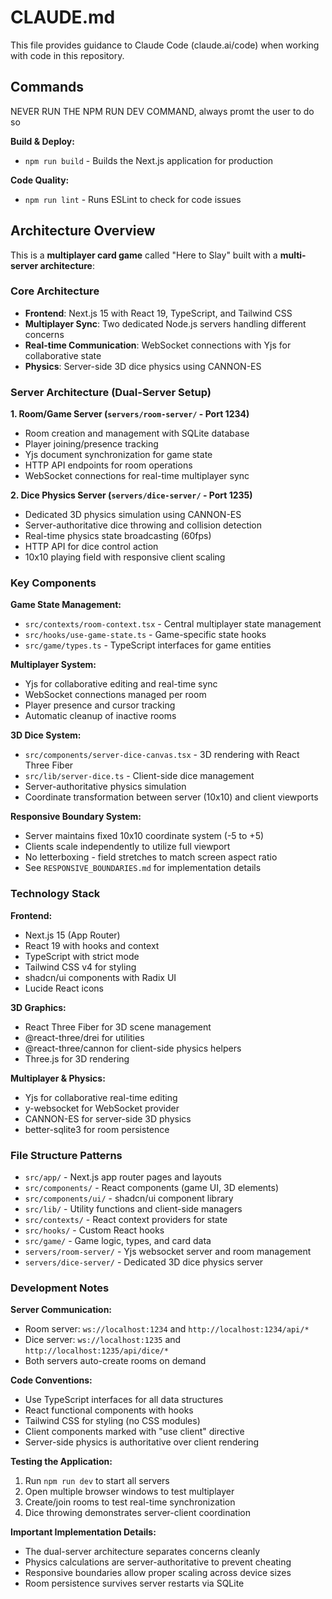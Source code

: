 # CLAUDE.md

This file provides guidance to Claude Code (claude.ai/code) when working with code in this repository.

## Commands

NEVER RUN THE NPM RUN DEV COMMAND, always promt the user to do so

**Build & Deploy:**
- `npm run build` - Builds the Next.js application for production

**Code Quality:**
- `npm run lint` - Runs ESLint to check for code issues

## Architecture Overview

This is a **multiplayer card game** called "Here to Slay" built with a **multi-server architecture**:

### Core Architecture
- **Frontend**: Next.js 15 with React 19, TypeScript, and Tailwind CSS
- **Multiplayer Sync**: Two dedicated Node.js servers handling different concerns
- **Real-time Communication**: WebSocket connections with Yjs for collaborative state
- **Physics**: Server-side 3D dice physics using CANNON-ES

### Server Architecture (Dual-Server Setup)

**1. Room/Game Server (`servers/room-server/` - Port 1234)**
- Room creation and management with SQLite database
- Player joining/presence tracking  
- Yjs document synchronization for game state
- HTTP API endpoints for room operations
- WebSocket connections for real-time multiplayer sync

**2. Dice Physics Server (`servers/dice-server/` - Port 1235)**  
- Dedicated 3D physics simulation using CANNON-ES
- Server-authoritative dice throwing and collision detection
- Real-time physics state broadcasting (60fps)
- HTTP API for dice control action
- 10x10 playing field with responsive client scaling

### Key Components

**Game State Management:**
- `src/contexts/room-context.tsx` - Central multiplayer state management
- `src/hooks/use-game-state.ts` - Game-specific state hooks
- `src/game/types.ts` - TypeScript interfaces for game entities

**Multiplayer System:**
- Yjs for collaborative editing and real-time sync
- WebSocket connections managed per room
- Player presence and cursor tracking
- Automatic cleanup of inactive rooms

**3D Dice System:**
- `src/components/server-dice-canvas.tsx` - 3D rendering with React Three Fiber
- `src/lib/server-dice.ts` - Client-side dice management
- Server-authoritative physics simulation
- Coordinate transformation between server (10x10) and client viewports

**Responsive Boundary System:**
- Server maintains fixed 10x10 coordinate system (-5 to +5)
- Clients scale independently to utilize full viewport
- No letterboxing - field stretches to match screen aspect ratio
- See `RESPONSIVE_BOUNDARIES.md` for implementation details

### Technology Stack

**Frontend:**
- Next.js 15 (App Router)
- React 19 with hooks and context
- TypeScript with strict mode
- Tailwind CSS v4 for styling
- shadcn/ui components with Radix UI
- Lucide React icons

**3D Graphics:**
- React Three Fiber for 3D scene management
- @react-three/drei for utilities
- @react-three/cannon for client-side physics helpers
- Three.js for 3D rendering

**Multiplayer & Physics:**
- Yjs for collaborative real-time editing
- y-websocket for WebSocket provider
- CANNON-ES for server-side 3D physics
- better-sqlite3 for room persistence

### File Structure Patterns
- `src/app/` - Next.js app router pages and layouts
- `src/components/` - React components (game UI, 3D elements)
- `src/components/ui/` - shadcn/ui component library
- `src/lib/` - Utility functions and client-side managers
- `src/contexts/` - React context providers for state
- `src/hooks/` - Custom React hooks
- `src/game/` - Game logic, types, and card data
- `servers/room-server/` - Yjs websocket server and room management
- `servers/dice-server/` - Dedicated 3D dice physics server

### Development Notes

**Server Communication:**
- Room server: `ws://localhost:1234` and `http://localhost:1234/api/*`
- Dice server: `ws://localhost:1235` and `http://localhost:1235/api/dice/*`
- Both servers auto-create rooms on demand

**Code Conventions:**
- Use TypeScript interfaces for all data structures
- React functional components with hooks
- Tailwind CSS for styling (no CSS modules)
- Client components marked with "use client" directive
- Server-side physics is authoritative over client rendering

**Testing the Application:**
1. Run `npm run dev` to start all servers
2. Open multiple browser windows to test multiplayer
3. Create/join rooms to test real-time synchronization
4. Dice throwing demonstrates server-client coordination

**Important Implementation Details:**
- The dual-server architecture separates concerns cleanly
- Physics calculations are server-authoritative to prevent cheating
- Responsive boundaries allow proper scaling across device sizes
- Room persistence survives server restarts via SQLite